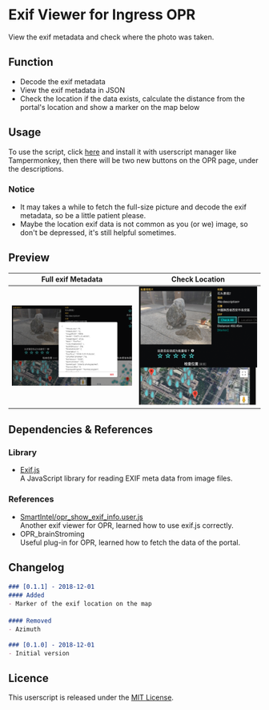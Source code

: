 # Exif Viewer for Ingress OPR
View the exif metadata and check where the photo was taken.

## Function
- Decode the exif metadata
- View the exif metadata in JSON
- Check the location if the data exists, calculate the distance from the portal's location and show a marker on the map below

## Usage
To use the script, click [here](https://lucka.moe/toolkit/ingress/OPR-Exif-Viewer.user.js) and install it with userscript manager like Tampermonkey, then there will be two new buttons on the OPR page, under the descriptions.

### Notice
- It may takes a while to fetch the full-size picture and decode the exif metadata, so be a little patient please.
- Maybe the location exif data is not common as you (or we) image, so don't be depressed, it's still helpful sometimes.

## Preview
| Full exif Metadata | Check Location
| :---: | :---:
| ![](Preview-All.png) | ![](Preview-Location.png)

## Dependencies & References
### Library
- [Exif.js](https://github.com/exif-js/exif-js)  
  A JavaScript library for reading EXIF meta data from image files.

### References
- [SmartIntel/opr_show_exif_info.user.js](https://github.com/DeepAQ/SmartIntel/blob/master/opr_show_exif_info.user.js)  
  Another exif viewer for OPR, learned how to use exif.js correctly.
- OPR_brainStroming  
  Useful plug-in for OPR, learned how to fetch the data of the portal.


## Changelog
```markdown
### [0.1.1] - 2018-12-01
#### Added
- Marker of the exif location on the map

#### Removed
- Azimuth
```

```markdown
### [0.1.0] - 2018-12-01
- Initial version
```

## Licence
This userscript is released under the [MIT License](../../LICENSE).
